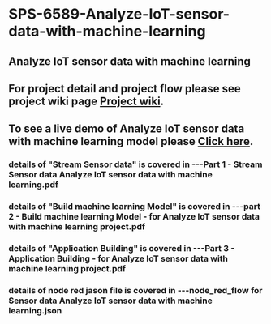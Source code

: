 # SPS-6589-Analyze-IoT-sensor-data-with-machine-learning
## Analyze IoT sensor data with machine learning

## For project detail and project flow please see project wiki page [Project wiki](https://github.com/SmartPracticeschool/SPS-6589-Analyze-IoT-sensor-data-with-machine-learning/wiki). 



## To see a live demo of Analyze IoT sensor data with machine learning model please [Click here](https://node-red-gpayq-2020-10-01.mybluemix.net/ui). 

### details of "Stream Sensor data" is covered in ---Part 1 - Stream Sensor data Analyze IoT sensor data with machine learning.pdf
### details of "Build machine learning Model" is covered in  ---part 2 - Build machine learning Model  -  for Analyze IoT sensor data with machine learning  project.pdf
### details of "Application Building" is covered in ---Part 3 - Application Building -  for Analyze IoT sensor data with machine learning  project.pdf
### details of node red jason file is covered in ---node_red_flow for Sensor data Analyze IoT sensor data with machine learning.json
